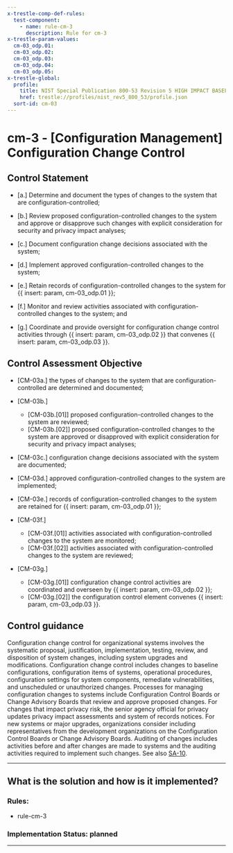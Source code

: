 ```yaml
---
x-trestle-comp-def-rules:
  test-component:
    - name: rule-cm-3
      description: Rule for cm-3
x-trestle-param-values:
  cm-03_odp.01:
  cm-03_odp.02:
  cm-03_odp.03:
  cm-03_odp.04:
  cm-03_odp.05:
x-trestle-global:
  profile:
    title: NIST Special Publication 800-53 Revision 5 HIGH IMPACT BASELINE
    href: trestle://profiles/nist_rev5_800_53/profile.json
  sort-id: cm-03
---
```


# cm-3 - \[Configuration Management\] Configuration Change Control

## Control Statement

- \[a.\] Determine and document the types of changes to the system that are configuration-controlled;

- \[b.\] Review proposed configuration-controlled changes to the system and approve or disapprove such changes with explicit consideration for security and privacy impact analyses;

- \[c.\] Document configuration change decisions associated with the system;

- \[d.\] Implement approved configuration-controlled changes to the system;

- \[e.\] Retain records of configuration-controlled changes to the system for {{ insert: param, cm-03_odp.01 }};

- \[f.\] Monitor and review activities associated with configuration-controlled changes to the system; and

- \[g.\] Coordinate and provide oversight for configuration change control activities through {{ insert: param, cm-03_odp.02 }} that convenes {{ insert: param, cm-03_odp.03 }}.

## Control Assessment Objective

- \[CM-03a.\] the types of changes to the system that are configuration-controlled are determined and documented;

- \[CM-03b.\]

  - \[CM-03b.[01]\] proposed configuration-controlled changes to the system are reviewed;
  - \[CM-03b.[02]\] proposed configuration-controlled changes to the system are approved or disapproved with explicit consideration for security and privacy impact analyses;

- \[CM-03c.\] configuration change decisions associated with the system are documented;

- \[CM-03d.\] approved configuration-controlled changes to the system are implemented;

- \[CM-03e.\] records of configuration-controlled changes to the system are retained for {{ insert: param, cm-03_odp.01 }};

- \[CM-03f.\]

  - \[CM-03f.[01]\] activities associated with configuration-controlled changes to the system are monitored;
  - \[CM-03f.[02]\] activities associated with configuration-controlled changes to the system are reviewed;

- \[CM-03g.\]

  - \[CM-03g.[01]\] configuration change control activities are coordinated and overseen by {{ insert: param, cm-03_odp.02 }};
  - \[CM-03g.[02]\] the configuration control element convenes {{ insert: param, cm-03_odp.03 }}.

## Control guidance

Configuration change control for organizational systems involves the systematic proposal, justification, implementation, testing, review, and disposition of system changes, including system upgrades and modifications. Configuration change control includes changes to baseline configurations, configuration items of systems, operational procedures, configuration settings for system components, remediate vulnerabilities, and unscheduled or unauthorized changes. Processes for managing configuration changes to systems include Configuration Control Boards or Change Advisory Boards that review and approve proposed changes. For changes that impact privacy risk, the senior agency official for privacy updates privacy impact assessments and system of records notices. For new systems or major upgrades, organizations consider including representatives from the development organizations on the Configuration Control Boards or Change Advisory Boards. Auditing of changes includes activities before and after changes are made to systems and the auditing activities required to implement such changes. See also [SA-10](#sa-10).

______________________________________________________________________

## What is the solution and how is it implemented?

<!-- For implementation status enter one of: implemented, partial, planned, alternative, not-applicable -->

<!-- Note that the list of rules under ### Rules: is read-only and changes will not be captured after assembly to JSON -->

<!-- Add control implementation description here for control: cm-3 -->

### Rules:

  - rule-cm-3

### Implementation Status: planned

______________________________________________________________________
